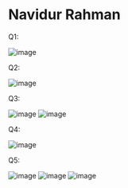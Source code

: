 # Navidur Rahman

Q1:

![image](https://github.com/Navidur1/ECE444-F2023-Assignment1/assets/26190375/7a3d640a-4c0e-4260-9a64-9acae1e323e3)

Q2:

![image](https://github.com/Navidur1/ECE444-F2023-Assignment1/assets/26190375/07aacf5d-aec8-4c29-b7ce-b3d78bb3b467)

Q3:

![image](https://github.com/Navidur1/ECE444-F2023-Assignment1/assets/26190375/0193b498-7893-4264-8f53-0120c8b8140d)
![image](https://github.com/Navidur1/ECE444-F2023-Assignment1/assets/26190375/814c17ac-3059-4233-a514-1207cb378665)

Q4:

![image](https://github.com/Navidur1/ECE444-F2023-Assignment1/assets/26190375/dee79d4f-03f6-4179-ab26-96735c298468)

Q5:

![image](https://github.com/Navidur1/ECE444-F2023-Assignment1/assets/26190375/1d1ca72a-57b2-4ed1-b3c4-d66fbb93f6d5)
![image](https://github.com/Navidur1/ECE444-F2023-Assignment1/assets/26190375/fb0fdc30-c343-4cca-9f87-2c1074931461)
![image](https://github.com/Navidur1/ECE444-F2023-Assignment1/assets/26190375/9a28fb3b-1a36-49bb-ac97-7d7c2104ef05)
